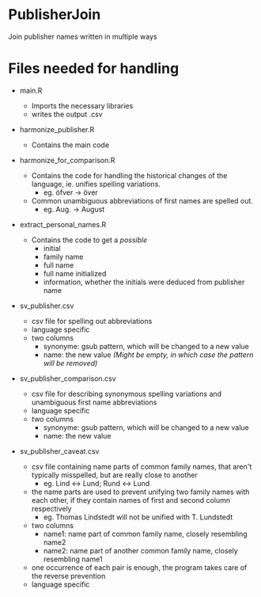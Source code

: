 # PublisherJoin
Join publisher names written in multiple ways

# Files needed for handling
  * main.R
    * Imports the necessary libraries
    * writes the output .csv
    
  * harmonize_publisher.R
    * Contains the main code

  * harmonize_for_comparison.R
    * Contains the code for handling the historical changes of the language, ie. unifies spelling variations. 
      * eg. öfver -> över
    * Common unambiguous abbreviations of first names are spelled out.
      * eg. Aug. -> August

  * extract_personal_names.R
    * Contains the code to get a _possible_ 
      * initial
      * family name
      * full name
      * full name initialized
      * information, whether the initials were deduced from publisher name

  * sv_publisher.csv
    * csv file for spelling out abbreviations
    * language specific
    * two columns
      * synonyme: gsub pattern, which will be changed to a new value
      * name: the new value _(Might be empty, in which case the pattern will be removed)_

  * sv_publisher_comparison.csv
    * csv file for describing synonymous spelling variations and unambiguous first name abbreviations
    * language specific
    * two columns
      * synonyme: gsub pattern, which will be changed to a new value
      * name: the new value
  
  * sv_publisher_caveat.csv
    * csv file containing name parts of common family names, that aren't typically misspelled, but are really close to another
      * eg. Lind <-> Lund; Rund <-> Lund
    * the name parts are used to prevent unifying two family names with each other, if they contain names of first and second column respectively
      * eg. Thomas Lindstedt will not be unified with T. Lundstedt
    * two columns
      * name1: name part of common family name, closely resembling name2
      * name2: name part of another common family name, closely resembling name1
    * one occurrence of each pair is enough, the program takes care of the reverse prevention
    * language specific
    
